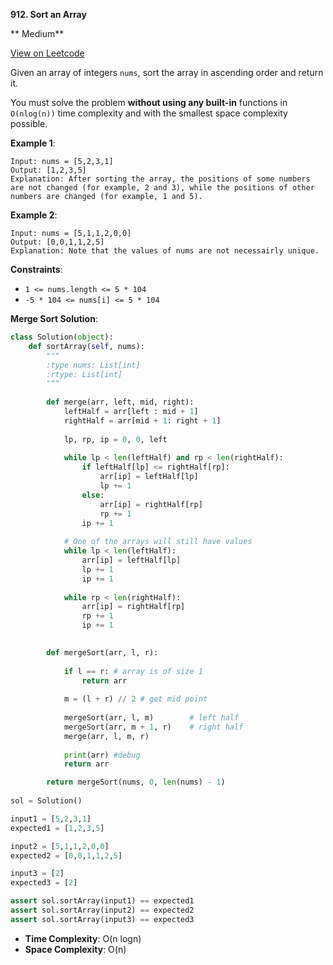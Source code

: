 **912. Sort an Array**

** Medium**

[View on Leetcode](https://leetcode.com/problems/sort-an-array/)

Given an array of integers `nums`, sort the array in ascending order and return it.

You must solve the problem **without using any built-in** functions in `O(nlog(n))` time complexity and with the smallest space complexity possible.

**Example 1**:

>
    Input: nums = [5,2,3,1]
    Output: [1,2,3,5]
    Explanation: After sorting the array, the positions of some numbers are not changed (for example, 2 and 3), while the positions of other numbers are changed (for example, 1 and 5).

**Example 2**:

>
    Input: nums = [5,1,1,2,0,0]
    Output: [0,0,1,1,2,5]
    Explanation: Note that the values of nums are not necessairly unique.

**Constraints**:

- `1 <= nums.length <= 5 * 104`
- `-5 * 104 <= nums[i] <= 5 * 104`

**Merge Sort Solution**:

```python
class Solution(object):
    def sortArray(self, nums):
        """
        :type nums: List[int]
        :rtype: List[int]
        """
        
        def merge(arr, left, mid, right):
            leftHalf = arr[left : mid + 1]
            rightHalf = arr[mid + 1: right + 1]
            
            lp, rp, ip = 0, 0, left
            
            while lp < len(leftHalf) and rp < len(rightHalf):
                if leftHalf[lp] <= rightHalf[rp]:
                    arr[ip] = leftHalf[lp]
                    lp += 1
                else:
                    arr[ip] = rightHalf[rp]
                    rp += 1
                ip += 1
                
            # One of the arrays will still have values
            while lp < len(leftHalf):
                arr[ip] = leftHalf[lp]
                lp += 1
                ip += 1
                
            while rp < len(rightHalf):
                arr[ip] = rightHalf[rp]
                rp += 1
                ip += 1
        

        def mergeSort(arr, l, r):
            
            if l == r: # array is of size 1
                return arr
            
            m = (l + r) // 2 # get mid point
            
            mergeSort(arr, l, m)        # left half
            mergeSort(arr, m + 1, r)    # right half
            merge(arr, l, m, r)
            
            print(arr) #debug
            return arr

        return mergeSort(nums, 0, len(nums) - 1)
    
sol = Solution()

input1 = [5,2,3,1]
expected1 = [1,2,3,5]

input2 = [5,1,1,2,0,0]
expected2 = [0,0,1,1,2,5]

input3 = [2]
expected3 = [2]

assert sol.sortArray(input1) == expected1
assert sol.sortArray(input2) == expected2
assert sol.sortArray(input3) == expected3
```

- **Time Complexity**: O(n logn)
- **Space Complexity**: O(n)